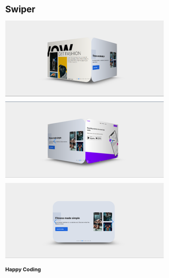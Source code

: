 # Swiper       

![alt text](<Screenshot 2024-02-21 181856.png>)  
  
    
  
 ![alt text](<Screenshot 2024-02-21 181914.png>) 
    
        
 
 ![alt text](<Screenshot 2024-02-21 181936.png>)
       
  
 ### Happy Coding